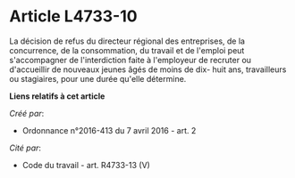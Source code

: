 # Article L4733-10

La décision de refus du directeur régional des entreprises, de la concurrence, de la consommation, du travail et de l'emploi
peut s'accompagner de l'interdiction faite à l'employeur de recruter ou d'accueillir de nouveaux jeunes âgés de moins de dix-
huit ans, travailleurs ou stagiaires, pour une durée qu'elle détermine.

**Liens relatifs à cet article**

_Créé par_:

  - Ordonnance n°2016-413 du 7 avril 2016 - art. 2

_Cité par_:

  - Code du travail - art. R4733-13 (V)
